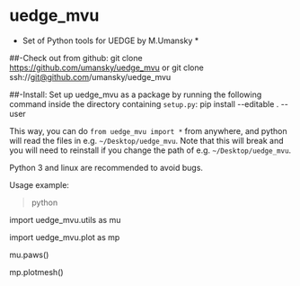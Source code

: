 # uedge_mvu
* Set of Python tools for UEDGE by M.Umansky *


##-Check out from github:
git clone https://github.com/umansky/uedge_mvu
or
git clone ssh://git@github.com/umansky/uedge_mvu


##-Install:
Set up uedge_mvu as a package by running the following command inside the directory containing `setup.py`:
pip install --editable . --user

This way, you can do `from uedge_mvu import *` from anywhere, and
python will read the files in e.g. `~/Desktop/uedge_mvu`. Note that
this will break and you will need to reinstall if you change the path
of e.g. `~/Desktop/uedge_mvu`.

Python 3 and linux are recommended to avoid bugs.


Usage example:

>python

import uedge_mvu.utils as mu

import uedge_mvu.plot as mp

mu.paws()

mp.plotmesh()
